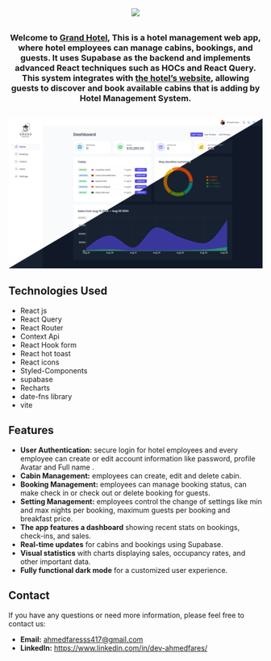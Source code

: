 <div align="center">
<img  src="/public/img/logo-dark.png" width="90" height="auto"/>
<h2></h2>
<h3>Welcome to <a href="https://grand-hotel-xi.vercel.app/">Grand Hotel</a>, This is a hotel management web app, where hotel employees can manage cabins, bookings, and guests. It uses Supabase as the backend and implements advanced React techniques such as HOCs and React Query. This system integrates with <a href="https://grand-hotel-web.vercel.app/">the hotel’s website</a>, allowing guests to discover and book available cabins that is adding by Hotel Management System.
</h3>
</div>
<h2></h2>
<center><a href="https://grand-hotel-xi.vercel.app/"><img src="/public/img/Grand-Hotel .jpg"/></a></center>

## Technologies Used 
* React js
* React Query
* React Router
* Context Api
* React Hook form
* React hot toast
* React icons
* Styled-Components
* supabase
* Recharts
* date-fns library 
* vite

<h2>Features</h2>

* **User Authentication:** secure login for hotel employees and every employee can create or edit account information like password, profile Avatar and Full name .
* **Cabin Management:** employees can create, edit and delete cabin.
* **Booking Management:** employees can manage booking status, can make check in or check out or delete booking for guests.
* **Setting Management:** employees control the change of settings like min and max nights per booking, maximum guests per booking and breakfast price.
* **The app features a dashboard** showing recent stats on bookings, check-ins, and sales.
* **Real-time updates** for cabins and bookings using Supabase.
* **Visual statistics** with charts displaying sales, occupancy rates, and other important data.
* **Fully functional dark mode** for a customized user experience.

<h2>Contact</h2>

If you have any questions or need more information, please feel free to contact us:

* **Email:** ahmedfaresss417@gmail.com
* **LinkedIn:** https://www.linkedin.com/in/dev-ahmedfares/